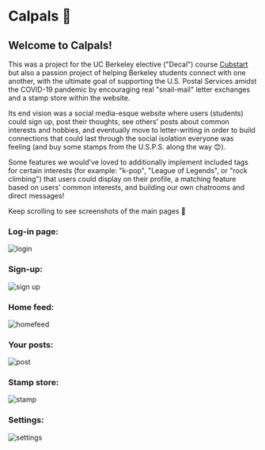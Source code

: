 # Calpals 🐻
## Welcome to Calpals!

This was a project for the UC Berkeley elective ("Decal") course [Cubstart](https://www.cubstart.com/) but also a passion project of helping Berkeley students connect with one another, with the ultimate goal of supporting the U.S. Postal Services amidst the COVID-19 pandemic by encouraging real "snail-mail" letter exchanges and a stamp store within the website. 

Its end vision was a social media-esque website where users (students) could sign up, post their thoughts, see others' posts about common interests and hobbies, and eventually move to letter-writing in order to build connections that could last through the social isolation everyone was feeling (and buy some stamps from the U.S.P.S. along the way 😊).

Some features we would've loved to additionally implement included tags for certain interests (for example: "k-pop", "League of Legends", or "rock climbing") that users could display on their profile, a matching feature based on users' common interests, and building our own chatrooms and direct messages!

Keep scrolling to see screenshots of the main pages 📩

### Log-in page:
![login](https://user-images.githubusercontent.com/71859945/200118922-08efedc6-66ec-4593-9c56-acc5763dc7e1.png)
### Sign-up:
![sign up](https://user-images.githubusercontent.com/71859945/200118931-edeb64af-a4a9-46c7-8513-9a9adfe97758.png)
### Home feed:
![homefeed](https://user-images.githubusercontent.com/71859945/200118941-36ea47d3-6fd7-44c4-9b70-f4a8b71815a6.png)
### Your posts:
![post](https://user-images.githubusercontent.com/71859945/200118948-05c7d362-f262-4b13-b206-626bd5301162.png)
### Stamp store:
![stamp](https://user-images.githubusercontent.com/71859945/200118953-127c55c7-9eb2-4e99-a30a-748f97922b0f.png)
### Settings:
![settings](https://user-images.githubusercontent.com/71859945/200118957-f3ce66ae-fb40-4c45-a8ce-2f4fbedd3ac9.png)
